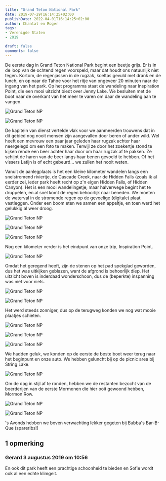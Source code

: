 ```yaml
---
title: "Grand Teton National Park"
date: 2019-07-29T16:14:25+02:00
publishDate: 2022-04-01T16:14:25+02:00
author: Chantal en Roger
tags:
- Verenigde Staten
- 2019

draft: false
comments: false
---
```


De eerste dag in Grand Teton National Park begint een beetje grijs. Er is in de loop van de ochtend regen voorspeld, maar dat houdt ons natuurlijk niet tegen. Kortom, de regenjassen in de rugzak, koeltas gevuld met drank en de lunch, en op naar de Tahoe voor het ritje van ongeveer 20 minuten naar de ingang van het park. Op het programma staat de wandeling naar Inspiration Point, die een mooi uitzicht biedt over Jenny Lake. We besluiten met de boot naar de overkant van het meer te varen om daar de wandeling aan te vangen.

![Grand Teton NP](./images/IMG_7910.JPG)

![Grand Teton NP](./images/IMG_7915.JPG)

De kapitein van dienst vertelde vlak voor we aanmeerden trouwens dat in dit gebied nog nooit mensen zijn aangevallen door beren of ander wild. Wel heeft een mevrouw een paar jaar geleden haar rugzak achter haar neergelegd om een foto te maken. Terwijl ze door het zoekertje stond te kijken rende een beer achter haar door om haar rugzak af te pakken. Ze schijnt de haren van de beer langs haar benen gevoeld te hebben. Of het vissers Latijn is of echt gebeurd... we zullen het nooit weten.

Vanuit de aanlegplaats is het een kleine kilometer wandelen langs een snelstromend riviertje, de Cascade Creek, naar de Hidden Falls (zoals ik al eerder zei, ieder park heeft recht op z'n eigen Hidden Falls, of Hidden Canyon). Het is een mooi wandelingetje, maar halverwege begint het te druppelen, en al snel komt de regen behoorlijk naar beneden. We moeten de waterval in de stromende regen op de gevoelige (digitale) plaat vastleggen. Onder een boom eten we samen een appeltje, en toen werd het gelukkig al weer droog.

![Grand Teton NP](./images/IMG_7919.JPG)

![Grand Teton NP](./images/IMG_7928.JPG)

![Grand Teton NP](./images/IMG_6481.JPG)

Nog een kilometer verder is het eindpunt van onze trip, Inspiration Point.

![Grand Teton NP](./images/IMG_7949.JPG)

Omdat het geregend heeft, zijn de stenen op het pad spekglad geworden, dus het was uitkijken geblazen, want de afgrond is behoorlijk diep. Het uitzicht boven is inderdaad wonderschoon, dus de (beperkte) inspanning was niet voor niets.

![Grand Teton NP](./images/IMG_7953.JPG)

![Grand Teton NP](./images/IMG_6497.JPG)

Het werd steeds zonniger, dus op de terugweg konden we nog wat mooie plaatjes schieten.

![Grand Teton NP](./images/IMG_7977.JPG)

![Grand Teton NP](./images/IMG_7981.JPG)

![Grand Teton NP](./images/IMG_7956.JPG)

We hadden geluk, we konden op de eerste de beste boot weer terug naar het beginpunt en onze auto. We hebben geluncht bij op de picnic area bij String Lake.

![Grand Teton NP](./images/IMG_6505.JPG)

Om de dag in stijl af te ronden, hebben we de restanten bezocht van de boerderijen van de eerste Mormonen die hier ooit gewoond hebben, Mormon Row.

![Grand Teton NP](./images/IMG_6510.JPG)

![Grand Teton NP](./images/IMG_6520.JPG)

's Avonds hebben we boven verwachting lekker gegeten bij Bubba's Bar-B-Que (spareribs!)

## 1 opmerking

### Gerard 3 augustus 2019 om 10:56

En ook dit park heeft een prachtige schoonheid te bieden en Sofie wordt ook al een echte klimgeit.
